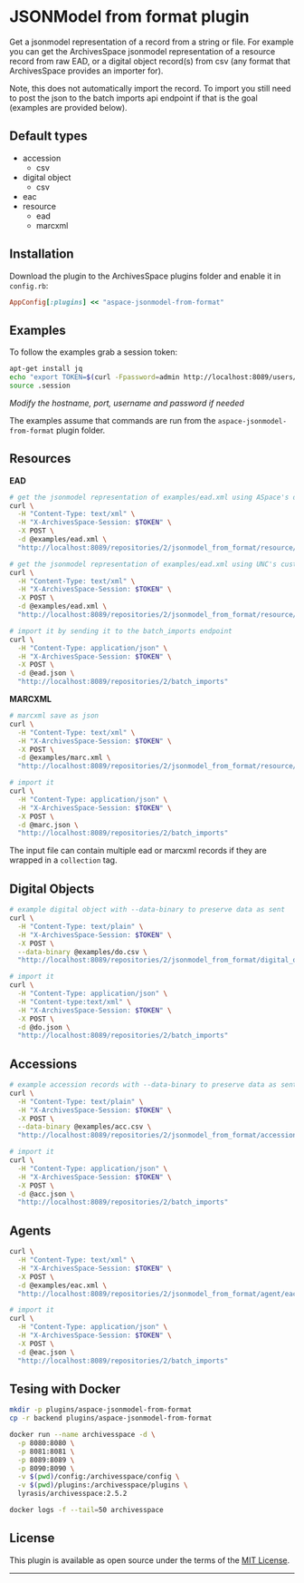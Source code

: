 # JSONModel from format plugin

Get a jsonmodel representation of a record from a string or file. For example you can get the ArchivesSpace jsonmodel representation of a resource record from raw EAD, or a digital object record(s) from csv (any format that ArchivesSpace provides an importer for).

Note, this does not automatically import the record. To import you still need to post the json to the batch imports api endpoint if that is the goal (examples are provided below).

## Default types

- accession
  - csv
- digital object
  - csv
- eac
- resource
  - ead
  - marcxml

## Installation

Download the plugin to the ArchivesSpace plugins folder and enable it in `config.rb`:

```ruby
AppConfig[:plugins] << "aspace-jsonmodel-from-format"
```

## Examples

To follow the examples grab a session token:

```bash
apt-get install jq
echo "export TOKEN=$(curl -Fpassword=admin http://localhost:8089/users/admin/login | jq '.session')" > .session
source .session
```

_Modify the hostname, port, username and password if needed_

The examples assume that commands are run from the `aspace-jsonmodel-from-format` plugin folder.

## Resources

**EAD**

```bash
# get the jsonmodel representation of examples/ead.xml using ASpace's default EADConverter
curl \
  -H "Content-Type: text/xml" \
  -H "X-ArchivesSpace-Session: $TOKEN" \
  -X POST \
  -d @examples/ead.xml \
  "http://localhost:8089/repositories/2/jsonmodel_from_format/resource/ead" > ead.json

# get the jsonmodel representation of examples/ead.xml using UNC's custom EADConverter
curl \
  -H "Content-Type: text/xml" \
  -H "X-ArchivesSpace-Session: $TOKEN" \
  -X POST \
  -d @examples/ead.xml \
  "http://localhost:8089/repositories/2/jsonmodel_from_format/resource/unc_ead" > unc_ead.json

# import it by sending it to the batch_imports endpoint
curl \
  -H "Content-Type: application/json" \
  -H "X-ArchivesSpace-Session: $TOKEN" \
  -X POST \
  -d @ead.json \
  "http://localhost:8089/repositories/2/batch_imports"
```

**MARCXML**

```bash
# marcxml save as json
curl \
  -H "Content-Type: text/xml" \
  -H "X-ArchivesSpace-Session: $TOKEN" \
  -X POST \
  -d @examples/marc.xml \
  "http://localhost:8089/repositories/2/jsonmodel_from_format/resource/marcxml" > marc.json

# import it
curl \
  -H "Content-Type: application/json" \
  -H "X-ArchivesSpace-Session: $TOKEN" \
  -X POST \
  -d @marc.json \
  "http://localhost:8089/repositories/2/batch_imports"
```

The input file can contain multiple ead or marcxml records if they are wrapped in a `collection` tag.

## Digital Objects

```bash
# example digital object with --data-binary to preserve data as sent
curl \
  -H "Content-Type: text/plain" \
  -H "X-ArchivesSpace-Session: $TOKEN" \
  -X POST \
  --data-binary @examples/do.csv \
  "http://localhost:8089/repositories/2/jsonmodel_from_format/digital_object/csv" > do.json

# import it
curl \
  -H "Content-Type: application/json" \
  -H "Content-type:text/xml" \
  -H "X-ArchivesSpace-Session: $TOKEN" \
  -X POST \
  -d @do.json \
  "http://localhost:8089/repositories/2/batch_imports"
```

## Accessions

```bash
# example accession records with --data-binary to preserve data as sent
curl \
  -H "Content-Type: text/plain" \
  -H "X-ArchivesSpace-Session: $TOKEN" \
  -X POST \
  --data-binary @examples/acc.csv \
  "http://localhost:8089/repositories/2/jsonmodel_from_format/accession/csv" > acc.json

# import it
curl \
  -H "Content-Type: application/json" \
  -H "X-ArchivesSpace-Session: $TOKEN" \
  -X POST \
  -d @acc.json \
  "http://localhost:8089/repositories/2/batch_imports"
```

## Agents

```bash
curl \
  -H "Content-Type: text/xml" \
  -H "X-ArchivesSpace-Session: $TOKEN" \
  -X POST \
  -d @examples/eac.xml \
  "http://localhost:8089/repositories/2/jsonmodel_from_format/agent/eac" > eac.json

# import it
curl \
  -H "Content-Type: application/json" \
  -H "X-ArchivesSpace-Session: $TOKEN" \
  -X POST \
  -d @eac.json \
  "http://localhost:8089/repositories/2/batch_imports"
```

## Tesing with Docker

```bash
mkdir -p plugins/aspace-jsonmodel-from-format
cp -r backend plugins/aspace-jsonmodel-from-format

docker run --name archivesspace -d \
  -p 8080:8080 \
  -p 8081:8081 \
  -p 8089:8089 \
  -p 8090:8090 \
  -v $(pwd)/config:/archivesspace/config \
  -v $(pwd)/plugins:/archivesspace/plugins \
  lyrasis/archivesspace:2.5.2

docker logs -f --tail=50 archivesspace
```

## License

This plugin is available as open source under the terms of the [MIT License](http://opensource.org/licenses/MIT).

---
